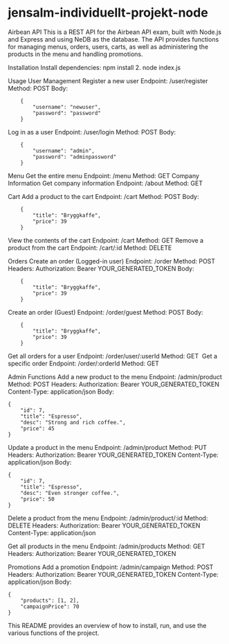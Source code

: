 # jensalm-individuellt-projekt-node

Airbean API
This is a REST API for the Airbean API exam, built with Node.js and Express and using NeDB as the database. The API provides functions for managing menus, orders, users, carts, as well as administering the products in the menu and handling promotions.

Installation
Install dependencies:
		npm install
	2. 	node index.js

Usage
User Management
Register a new user
Endpoint: /user/register
Method: POST
Body:

		{
  			"username": "newuser",
  			"password": "password"
		}

Log in as a user
Endpoint: /user/login
Method: POST
Body:

		{
  			"username": "admin",
  			"password": "adminpassword"
		}




Menu
Get the entire menu
Endpoint: /menu
Method: GET
Company Information
Get company information
Endpoint: /about
Method: GET


Cart
Add a product to the cart
Endpoint: /cart
Method: POST
Body:

		{
  			"title": "Bryggkaffe",
  			"price": 39
		}

View the contents of the cart
Endpoint: /cart
Method: GET
Remove a product from the cart
Endpoint: /cart/:id
Method: DELETE







Orders
Create an order (Logged-in user)
Endpoint: /order
Method: POST
Headers:
Authorization: Bearer YOUR_GENERATED_TOKEN
Body:

		{
  			"title": "Bryggkaffe",
  			"price": 39
		}

Create an order (Guest)
Endpoint: /order/guest
Method: POST
Body:

		{
  			"title": "Bryggkaffe",
  			"price": 39
		}


Get all orders for a user
Endpoint: /order/user/:userId
Method: GET
 Get a specific order
Endpoint: /order/:orderId
Method: GET







Admin Functions
Add a new product to the menu
Endpoint: /admin/product
Method: POST
Headers:
Authorization: Bearer YOUR_GENERATED_TOKEN
Content-Type: application/json
Body:

	{
		"id": 7,
		"title": "Espresso",
		"desc": "Strong and rich coffee.",
		"price": 45
	}


Update a product in the menu
Endpoint: /admin/product
Method: PUT
Headers:
Authorization: Bearer YOUR_GENERATED_TOKEN
Content-Type: application/json
Body:

	{
  		"id": 7,
  		"title": "Espresso",
  		"desc": "Even stronger coffee.",
  		"price": 50
	}

Delete a product from the menu
Endpoint: /admin/product/:id
Method: DELETE
Headers:
Authorization: Bearer YOUR_GENERATED_TOKEN
Content-Type: application/json

Get all products in the menu
Endpoint: /admin/products
Method: GET
Headers:
Authorization: Bearer YOUR_GENERATED_TOKEN


Promotions
Add a promotion
Endpoint: /admin/campaign
Method: POST
Headers:
Authorization: Bearer YOUR_GENERATED_TOKEN
Content-Type: application/json
Body:

	{
  		"products": [1, 2],
  		"campaignPrice": 70
	}


This README provides an overview of how to install, run, and use the various functions of the project.
